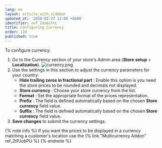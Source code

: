```yaml
---
lang: en
layout: article_with_sidebar
updated_at: '2019-02-27 12:06 +0400'
identifier: ref_2dx6iFtL
title: Configuring Currency
order: 110
published: true
---
```

To configure currency:

1.  Go to the Currency section of your store's Admin area (**Store setup** > **Localization**).
    ![currency.png]({{site.baseurl}}/attachments/ref_2dx6iFtL/currency.png)
2. Use the settings in this section to adjust the currency parameters for your country:
   * **Hide trailing zeros in fractional part** : Enable this option is you need the store prices to be rounded and decimals not displayed.
   * **Store currency** : Choose your store currency from the list.
   * **Format** : Set the appropriate format of the prices representation.
   * **Prefix** : The field is defined automatically based on the chosen **Store currency** field value.
   * **Suffix** : The field is defined automatically based on the chosen **Store currency** field value.
3. **Save changes** to submit the currency settings.

{% note info %}
If you want the prices to be displayed in a currency matching a customer's location use the {% link "Multicurrency Addon" ref_2tPJubPU %}
{% endnote %}
